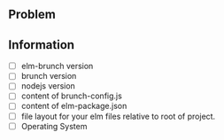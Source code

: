 ## Problem


## Information
- [ ] elm-brunch version
- [ ] brunch version
- [ ] nodejs version
- [ ] content of brunch-config.js
- [ ] content of elm-package.json
- [ ] file layout for your elm files relative to root of project.
- [ ] Operating System
